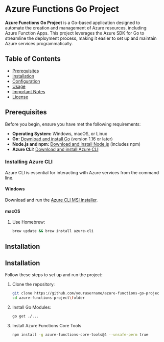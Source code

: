 # Azure Functions Go Project

**Azure Functions Go Project** is a Go-based application designed to automate the creation and management of Azure resources, including Azure Function Apps. This project leverages the Azure SDK for Go to streamline the deployment process, making it easier to set up and maintain Azure services programmatically.

## Table of Contents

- [Prerequisites](#prerequisites)
- [Installation](#installation)
- [Configuration](#configuration)
- [Usage](#usage)
- [Important Notes](#important-notes)
- [License](#license)

## Prerequisites

Before you begin, ensure you have met the following requirements:

- **Operating System:** Windows, macOS, or Linux
- **Go:** [Download and install Go](https://golang.org/dl/) (version 1.16 or later)
- **Node.js and npm:** [Download and install Node.js](https://nodejs.org/) (includes npm)
- **Azure CLI:** [Download and install Azure CLI](https://docs.microsoft.com/en-us/cli/azure/install-azure-cli)

### Installing Azure CLI

Azure CLI is essential for interacting with Azure services from the command line.

#### Windows

Download and run the [Azure CLI MSI installer](https://aka.ms/installazurecliwindows).

#### macOS

1. Use Homebrew:
   ```bash
   brew update && brew install azure-cli
## Installation

## Installation
Follow these steps to set up and run the project:

1. Clone the repository:
   ```bash
   git clone https://github.com/yourusername/azure-functions-go-project.git
   cd azure-functions-project\folder
2. Install Go Modules:
   ```bash
   go get ./...
3. Install Azure Functions Core Tools
   ```bash
   npm install -g azure-functions-core-tools@4 --unsafe-perm true
